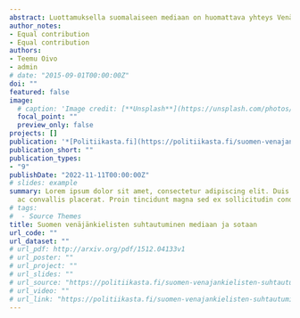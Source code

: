 ```yaml
---
abstract: Luottamuksella suomalaiseen mediaan on huomattava yhteys Venäjän sotatoimien hyväksymiseen Suomen venäjänkielisten näkemyksissä. Vastaajat eivät kuitenkaan jakaannu suoraviivaisesti sodan kannattajiin ja vastustajiin.
author_notes:
- Equal contribution
- Equal contribution
authors:
- Teemu Oivo
- admin
# date: "2015-09-01T00:00:00Z"
doi: ""
featured: false
image:
  # caption: 'Image credit: [**Unsplash**](https://unsplash.com/photos/jdD8gXaTZsc)'
  focal_point: ""
  preview_only: false
projects: []
publication: '*[Politiikasta.fi](https://politiikasta.fi/suomen-venajankielisten-suhtautuminen-mediaan-ja-sotaan/)*'
publication_short: ""
publication_types:
- "9"
publishDate: "2022-11-11T00:00:00Z"
# slides: example
summary: Lorem ipsum dolor sit amet, consectetur adipiscing elit. Duis posuere tellus
  ac convallis placerat. Proin tincidunt magna sed ex sollicitudin condimentum.
# tags:
#  - Source Themes
title: Suomen venäjänkielisten suhtautuminen mediaan ja sotaan
url_code: ""
url_dataset: ""
# url_pdf: http://arxiv.org/pdf/1512.04133v1
# url_poster: ""
# url_project: ""
# url_slides: ""
# url_source: "https://politiikasta.fi/suomen-venajankielisten-suhtautuminen-mediaan-ja-sotaan/"
# url_video: ""
# url_link: "https://politiikasta.fi/suomen-venajankielisten-suhtautuminen-mediaan-ja-sotaan/"
---
```



